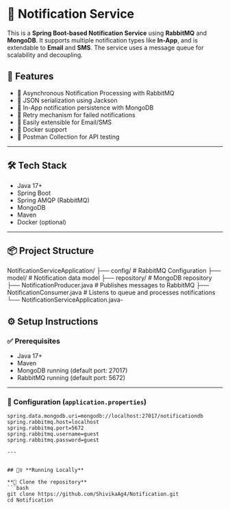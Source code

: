 # 📣 Notification Service

This is a **Spring Boot-based Notification Service** using **RabbitMQ** and **MongoDB**. It supports multiple notification types like **In-App**, and is extendable to **Email** and **SMS**. The service uses a message queue for scalability and decoupling.

## 🚀 Features

- 📨 Asynchronous Notification Processing with RabbitMQ
- 🧾 JSON serialization using Jackson
- 💾 In-App notification persistence with MongoDB
- 🔁 Retry mechanism for failed notifications
- 📡 Easily extensible for Email/SMS
- 🐳 Docker support
- 🧪 Postman Collection for API testing

---

## 🛠️ Tech Stack

- Java 17+
- Spring Boot
- Spring AMQP (RabbitMQ)
- MongoDB
- Maven
- Docker (optional)

---

## 📦 Project Structure

NotificationServiceApplication/
├── config/ # RabbitMQ Configuration
├── model/ # Notification data model
├── repository/ # MongoDB repository
├── NotificationProducer.java # Publishes messages to RabbitMQ
├── NotificationConsumer.java # Listens to queue and processes notifications
└── NotificationServiceApplication.java-

## ⚙️ Setup Instructions

### ✅ Prerequisites

- Java 17+
- Maven
- MongoDB running (default port: 27017)
- RabbitMQ running (default port: 5672)

---

### 📄 Configuration (`application.properties`)

```properties
spring.data.mongodb.uri=mongodb://localhost:27017/notificationdb
spring.rabbitmq.host=localhost
spring.rabbitmq.port=5672
spring.rabbitmq.username=guest
spring.rabbitmq.password=guest

---


## 🏃‍♀️ **Running Locally**

**🔧 Clone the repository**
```bash
git clone https://github.com/ShivikaAg4/Notification.git
cd Notification
